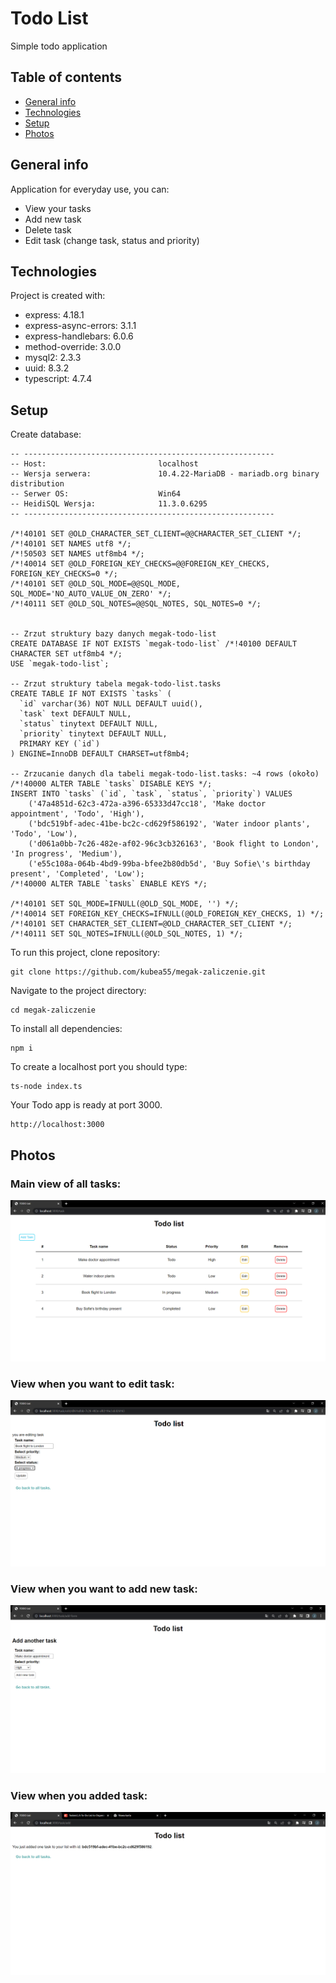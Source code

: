 # Todo List

Simple todo application

## Table of contents
* [General info](#general-info)
* [Technologies](#technologies)
* [Setup](#setup)
* [Photos](#photos)

## General info
Application for everyday use, you can:
* View your tasks
* Add new task
* Delete task
* Edit task (change task, status and priority)
	
## Technologies
Project is created with:
* express: 4.18.1
* express-async-errors: 3.1.1
* express-handlebars: 6.0.6
* method-override: 3.0.0
* mysql2: 2.3.3
* uuid: 8.3.2
* typescript: 4.7.4
	
## Setup

Create database:

```
-- --------------------------------------------------------
-- Host:                         localhost
-- Wersja serwera:               10.4.22-MariaDB - mariadb.org binary distribution
-- Serwer OS:                    Win64
-- HeidiSQL Wersja:              11.3.0.6295
-- --------------------------------------------------------

/*!40101 SET @OLD_CHARACTER_SET_CLIENT=@@CHARACTER_SET_CLIENT */;
/*!40101 SET NAMES utf8 */;
/*!50503 SET NAMES utf8mb4 */;
/*!40014 SET @OLD_FOREIGN_KEY_CHECKS=@@FOREIGN_KEY_CHECKS, FOREIGN_KEY_CHECKS=0 */;
/*!40101 SET @OLD_SQL_MODE=@@SQL_MODE, SQL_MODE='NO_AUTO_VALUE_ON_ZERO' */;
/*!40111 SET @OLD_SQL_NOTES=@@SQL_NOTES, SQL_NOTES=0 */;


-- Zrzut struktury bazy danych megak-todo-list
CREATE DATABASE IF NOT EXISTS `megak-todo-list` /*!40100 DEFAULT CHARACTER SET utf8mb4 */;
USE `megak-todo-list`;

-- Zrzut struktury tabela megak-todo-list.tasks
CREATE TABLE IF NOT EXISTS `tasks` (
  `id` varchar(36) NOT NULL DEFAULT uuid(),
  `task` text DEFAULT NULL,
  `status` tinytext DEFAULT NULL,
  `priority` tinytext DEFAULT NULL,
  PRIMARY KEY (`id`)
) ENGINE=InnoDB DEFAULT CHARSET=utf8mb4;

-- Zrzucanie danych dla tabeli megak-todo-list.tasks: ~4 rows (około)
/*!40000 ALTER TABLE `tasks` DISABLE KEYS */;
INSERT INTO `tasks` (`id`, `task`, `status`, `priority`) VALUES
	('47a4851d-62c3-472a-a396-65333d47cc18', 'Make doctor appointment', 'Todo', 'High'),
	('bdc519bf-adec-41be-bc2c-cd629f586192', 'Water indoor plants', 'Todo', 'Low'),
	('d061a0bb-7c26-482e-af02-96c3cb326163', 'Book flight to London', 'In progress', 'Medium'),
	('e55c108a-064b-4bd9-99ba-bfee2b80db5d', 'Buy Sofie\'s birthday present', 'Completed', 'Low');
/*!40000 ALTER TABLE `tasks` ENABLE KEYS */;

/*!40101 SET SQL_MODE=IFNULL(@OLD_SQL_MODE, '') */;
/*!40014 SET FOREIGN_KEY_CHECKS=IFNULL(@OLD_FOREIGN_KEY_CHECKS, 1) */;
/*!40101 SET CHARACTER_SET_CLIENT=@OLD_CHARACTER_SET_CLIENT */;
/*!40111 SET SQL_NOTES=IFNULL(@OLD_SQL_NOTES, 1) */;
```



To run this project, clone repository:
```
git clone https://github.com/kubea55/megak-zaliczenie.git
```
Navigate to the project directory:
```
cd megak-zaliczenie
```
To install all dependencies:
```
npm i
```
To create a localhost port you should type:
```
ts-node index.ts
```
Your Todo app is ready at port 3000.
```
http://localhost:3000
```

## Photos

### Main view of all tasks:
![list all tasks screenshot](./app-photos/All.png)

### View when you want to edit task:
![edit task screenshot](./app-photos/Edit.png)

### View when you want to add new task:
![add task screenshot](./app-photos/Add.png)

### View when you added task:
![added task screenshot](./app-photos/Added.png)

